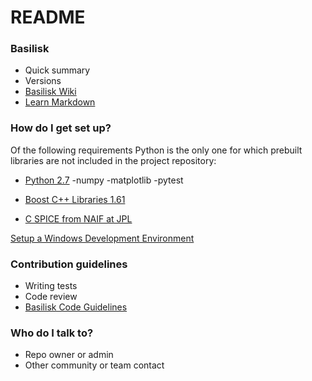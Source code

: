 # README #

### Basilisk ###

* Quick summary
* Versions
* [Basilisk Wiki](https://bitbucket.org/avslab/basilisk/wiki/Home)
* [Learn Markdown](https://bitbucket.org/tutorials/markdowndemo)

### How do I get set up? ###
Of the following requirements Python is the only one for which prebuilt libraries are not included in the project repository:

* [Python 2.7](https://www.python.org/downloads/windows/)
-numpy
-matplotlib
-pytest

* [Boost C++ Libraries 1.61](http://www.boost.org/users/download/)
* [C SPICE from NAIF at JPL](https://naif.jpl.nasa.gov/naif/toolkit_C.html)

[Setup a Windows Development Environment](https://bitbucket.org/avslab/basilisk/wiki/Windows%20Setup)

### Contribution guidelines ###

* Writing tests
* Code review
* [Basilisk Code Guidelines](https://bitbucket.org/avslab/basilisk/wiki/Basilisk%20Project%20Core%20Coding%20Guidelines)

### Who do I talk to? ###

* Repo owner or admin
* Other community or team contact